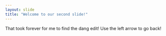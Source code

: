 ```yaml
---
layout: slide
title: "Welcome to our second slide!"
---
```

That took forever for me to find the dang edit!
Use the left arrow to go back!
